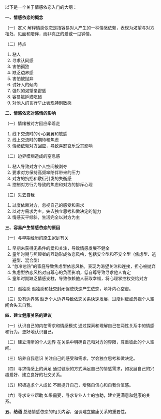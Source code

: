 以下是一个关于情感依恋入门的大纲：

**一、情感依恋的概念**

（一）定义
解释情感依恋是指容易对人产生的一种情感依赖，表现为渴望与对方相处、见面和陪伴，而非真正的爱或一见钟情。

（二）特点
1. 粘人
2. 寻求认同感
3. 害怕孤独
4. 缺乏边界感
5. 害怕被抛弃
6. 讨好人的倾向
7. 强烈的渴望亲密感
8. 容易嫉妒或吃醋
9. 对他人的言行举止表现特别敏感

**二、情感依恋对感情的影响**

（一）情绪被对方回应牵着走
1. 线下交流时的小心翼翼和敏感
2. 线上交流时的期待和焦虑
3. 情绪依赖对方回应，导致喜怒哀乐受其影响

（二）边界模糊造成的窒息感
1. 粘人导致对方个人空间被剥夺
2. 要求对方保持高频率陪伴带来的压力
3. 对方的抗拒和敷衍引发的失衡感
4. 控制对方行为导致的焦虑和对方的排斥心理

（三）失去自我
1. 过度依赖对方，忽视自己的感受和需求
2. 以对方需求为主，失去独立思考和做决定的能力
3. 情感天平倾斜，生活完全以对方为主

**三、容易产生情感依恋的原因**

（一）与早期经历的原生家庭有关
1. 早期未获得无条件的爱和关注，导致情感发展不健全
2. 童年时期与照顾者的互动形成依恋风格，包括安全型和不安全型（焦虑型、逃避型、混合型）
3. “忽冷忽热”的家庭导致焦虑型依恋风格，表现为渴望关注和连接，担心被抛弃
4. 焦虑型依恋风格对自尊心的负面影响，低自尊导致寻求他人肯定
5. 童年时期缺乏情感支柱，导致依赖他人获取幸福，将心理掌控权交给对方

（二）孤独感
孤独感和社交封闭促使快速产生依恋，填补内心空虚。

（三）没有边界感
缺乏个人边界导致依恋关系快速发展，过度纠缠或忽视个人空间会失去自我。

**四、建立健康关系的建议**

（一）认识自己的内在需求和情感模式
通过探索和理解自己在两性关系中的情感和行为，更好地认识自己。

（二）建立清晰的个人边界
在关系中明确自己和对方的界限，尊重彼此的个人空间。

（三）培养自我意识
关注自己的感受和需求，学会独立思考和做决定。

（四）寻求情感上的满足
通过健康的方式满足自己的情感需求，如发展自己的兴趣爱好、建立良好的社交关系。

（五）积极追求个人成长
不断提升自己，增强自信心和自我价值感。

（六）寻求专业帮助
如果需要，寻求专业人士的协助，建立更满意和健康的关系。

**五、结语**
总结情感依恋的相关内容，强调建立健康关系的重要性。
